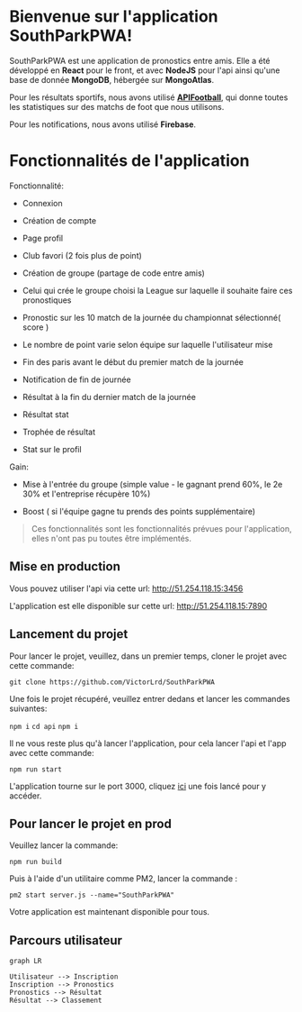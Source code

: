 # Bienvenue sur l'application SouthParkPWA!

SouthParkPWA est une application de pronostics entre amis. Elle a été développé en **React** pour le front, et avec **NodeJS** pour l'api ainsi qu'une base de donnée **MongoDB**, hébergée sur **MongoAtlas**.

Pour les résultats sportifs, nous avons utilisé **[APIFootball]([https://apifootball.com/documentation/](https://apifootball.com/documentation/))**, qui donne toutes les statistiques sur des matchs de foot que nous utilisons.

Pour les notifications, nous avons utilisé **Firebase**.

# Fonctionnalités de l'application

Fonctionnalité:

- Connexion

- Création de compte

- Page profil

- Club favori (2 fois plus de point)

- Création de groupe (partage de code entre amis)

- Celui qui crée le groupe choisi la League sur laquelle il souhaite faire ces pronostiques

- Pronostic sur les 10 match de la journée du championnat sélectionné( score )

- Le nombre de point varie selon équipe sur laquelle l'utilisateur mise

- Fin des paris avant le début du premier match de la journée

- Notification de fin de journée

- Résultat à la fin du dernier match de la journée

- Résultat stat

- Trophée de résultat

- Stat sur le profil

Gain:

- Mise à l'entrée du groupe (simple value - le gagnant prend 60%, le 2e 30% et l'entreprise récupère 10%)

- Boost ( si l'équipe gagne tu prends des points supplémentaire)

> Ces fonctionnalités sont les fonctionnalités prévues pour l'application, elles n'ont pas pu toutes être implémentés.

## Mise en production

Vous pouvez utiliser l'api via cette url: http://51.254.118.15:3456

L'application est elle disponible sur cette url: http://51.254.118.15:7890

## Lancement du projet

Pour lancer le projet, veuillez, dans un premier temps, cloner le projet avec cette commande:

`git clone https://github.com/VictorLrd/SouthParkPWA`

Une fois le projet récupéré, veuillez entrer dedans et lancer les commandes suivantes:

`npm i`
`cd api`
`npm i`

Il ne vous reste plus qu'à lancer l'application, pour cela lancer l'api et l'app avec cette commande:

`npm run start`

L'application tourne sur le port 3000, cliquez [ici]([localhost:3000/login](localhost:3000/login)) une fois lancé pour y accéder.

## Pour lancer le projet en prod

Veuillez lancer la commande:

`npm run build`

Puis à l'aide d'un utilitaire comme PM2, lancer la commande :

`pm2 start server.js --name="SouthParkPWA"`

Votre application est maintenant disponible pour tous.

## Parcours utilisateur

```mermaid
graph LR

Utilisateur --> Inscription
Inscription --> Pronostics
Pronostics --> Résultat
Résultat --> Classement
```